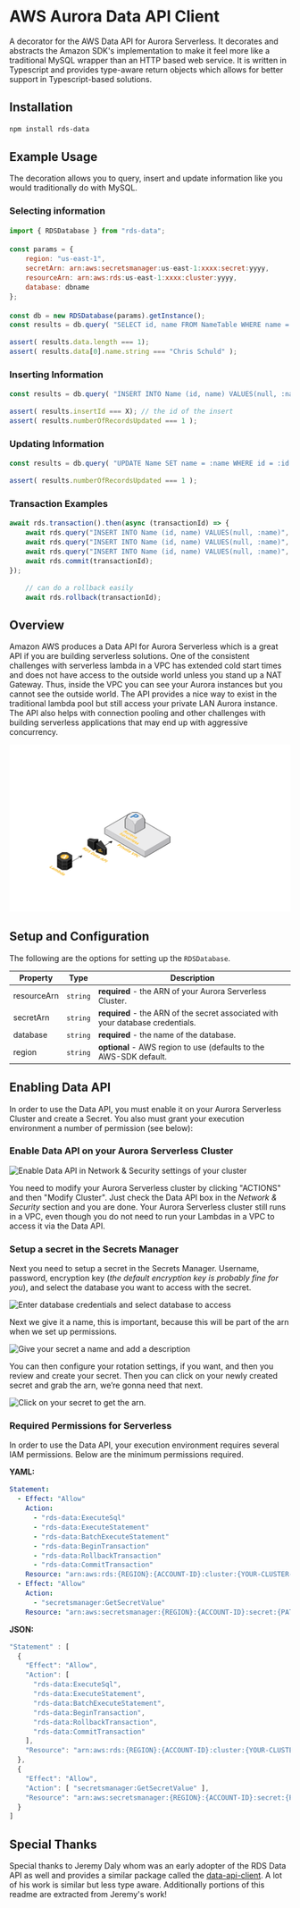 # AWS Aurora Data API Client

A decorator for the AWS Data API for Aurora Serverless.  It decorates and abstracts the Amazon SDK's implementation to make it feel more like a traditional MySQL wrapper than an HTTP based web service.  It is written in Typescript and provides type-aware return objects which allows for better support in Typescript-based solutions.

## Installation

```sh
npm install rds-data
```

## Example Usage

The decoration allows you to query, insert and update information like you would traditionally do with MySQL.

### Selecting information
```js
import { RDSDatabase } from "rds-data";

const params = {
    region: "us-east-1",
    secretArn: arn:aws:secretsmanager:us-east-1:xxxx:secret:yyyy,
    resourceArn: arn:aws:rds:us-east-1:xxxx:cluster:yyyy,
    database: dbname
};

const db = new RDSDatabase(params).getInstance();
const results = db.query( "SELECT id, name FROM NameTable WHERE name = :name", { name: "Chris Schuld" });
```
```js
assert( results.data.length === 1);
assert( results.data[0].name.string === "Chris Schuld" );
```

### Inserting Information

```js
const results = db.query( "INSERT INTO Name (id, name) VALUES(null, :name)", { name: "Chris Schuld" });
```
```js
assert( results.insertId === X); // the id of the insert
assert( results.numberOfRecordsUpdated === 1 );
```

### Updating Information

```js
const results = db.query( "UPDATE Name SET name = :name WHERE id = :id LIMIT 1", { id: 10, name: "Chris Schuld" });
```
```js
assert( results.numberOfRecordsUpdated === 1 );
```

### Transaction Examples

```js
await rds.transaction().then(async (transactionId) => {
    await rds.query("INSERT INTO Name (id, name) VALUES(null, :name)", { name: "Jules Winnfield" }, transactionId);
    await rds.query("INSERT INTO Name (id, name) VALUES(null, :name)", { name: "Vincent Vega" }, transactionId);
    await rds.query("INSERT INTO Name (id, name) VALUES(null, :name)", { name: "Marsellus Wallace" }, transactionId);
    await rds.commit(transactionId);
});
```
```js
    // can do a rollback easily
    await rds.rollback(transactionId);
```

## Overview 
Amazon AWS produces a Data API for Aurora Serverless which is a great API if you are building serverless solutions.  One of the consistent challenges with serverless lambda in a VPC has extended cold start times and does not have access to the outside world unless you stand up a NAT Gateway.  Thus, inside the VPC you can see your Aurora instances but you cannot see the outside world.  The API provides a nice way to exist in the traditional lambda pool but still access your private LAN Aurora instance.  The API also helps with connection pooling and other challenges with building serverless applications that may end up with aggressive concurrency.

<img style="zoom:50%;text-align:center;" src="https://raw.githubusercontent.com/cbschuld/rds-data/master/docs/lambda-rds-data-api.png"/>

## Setup and Configuration

The following are the options for setting up the `RDSDatabase`.

| Property | Type | Description |
| -------- | ---- | ----------- |
| resourceArn | `string` | **required** - the ARN of your Aurora Serverless Cluster. |
| secretArn | `string` | **required** - the ARN of the secret associated with your database credentials. |
| database | `string` | **required** - the name of the database. |
| region | `string`  | **optional** - AWS region to use (defaults to the AWS-SDK default. |


## Enabling Data API
In order to use the Data API, you must enable it on your Aurora Serverless Cluster and create a Secret. You also must grant your execution environment a number of permission (see below):

### Enable Data API on your Aurora Serverless Cluster

![Enable Data API in Network & Security settings of your cluster](https://user-images.githubusercontent.com/2053544/58768968-79ee4300-8570-11e9-9266-1433182e0db2.png)

You need to modify your Aurora Serverless cluster by clicking "ACTIONS" and then "Modify Cluster". Just check the Data API box in the *Network & Security* section and you are done. Your Aurora Serverless cluster still runs in a VPC, even though you do not need to run your Lambdas in a VPC to access it via the Data API.

### Setup a secret in the Secrets Manager

Next you need to setup a secret in the Secrets Manager. Username, password, encryption key (*the default encryption key is probably fine for you*), and select the database you want to access with the secret.

![Enter database credentials and select database to access](https://user-images.githubusercontent.com/2053544/58768974-912d3080-8570-11e9-8878-636dfb742b00.png)


Next we give it a name, this is important, because this will be part of the arn when we set up permissions.

![Give your secret a name and add a description](https://user-images.githubusercontent.com/2053544/58768984-a7d38780-8570-11e9-8b21-199db5548c73.png)

You can then configure your rotation settings, if you want, and then you review and create your secret. Then you can click on your newly created secret and grab the arn, we’re gonna need that next.

![Click on your secret to get the arn.](https://user-images.githubusercontent.com/2053544/58768989-bae65780-8570-11e9-94fb-51f6fa7d34bf.png)

### Required Permissions for Serverless

In order to use the Data API, your execution environment requires several IAM permissions. Below are the minimum permissions required.

**YAML:**
```yaml
Statement:
  - Effect: "Allow"
    Action:
      - "rds-data:ExecuteSql"
      - "rds-data:ExecuteStatement"
      - "rds-data:BatchExecuteStatement"
      - "rds-data:BeginTransaction"
      - "rds-data:RollbackTransaction"
      - "rds-data:CommitTransaction"
    Resource: "arn:aws:rds:{REGION}:{ACCOUNT-ID}:cluster:{YOUR-CLUSTER-NAME}"
  - Effect: "Allow"
    Action:
      - "secretsmanager:GetSecretValue"
    Resource: "arn:aws:secretsmanager:{REGION}:{ACCOUNT-ID}:secret:{PATH-TO-SECRET}/*"
```

**JSON:**
```javascript
"Statement" : [
  {
    "Effect": "Allow",
    "Action": [
      "rds-data:ExecuteSql",
      "rds-data:ExecuteStatement",
      "rds-data:BatchExecuteStatement",
      "rds-data:BeginTransaction",
      "rds-data:RollbackTransaction",
      "rds-data:CommitTransaction"
    ],
    "Resource": "arn:aws:rds:{REGION}:{ACCOUNT-ID}:cluster:{YOUR-CLUSTER-NAME}"
  },
  {
    "Effect": "Allow",
    "Action": [ "secretsmanager:GetSecretValue" ],
    "Resource": "arn:aws:secretsmanager:{REGION}:{ACCOUNT-ID}:secret:{PATH-TO-SECRET}/*"
  }
]
```

## Special Thanks

Special thanks to Jeremy Daly whom was an early adopter of the RDS Data API as well and provides a similar package called the [data-api-client](https://github.com/jeremydaly/data-api-client).  A lot of his work is similar but less type aware.  Additionally portions of this readme are extracted from Jeremy's work!